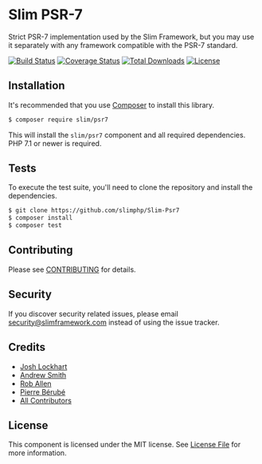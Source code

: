# Slim PSR-7

Strict PSR-7 implementation used by the Slim Framework, but you may use it
separately with any framework compatible with the PSR-7 standard.

[![Build Status](https://travis-ci.org/slimphp/Slim-Psr7.svg?branch=master)](https://travis-ci.org/slimphp/Slim-Psr7)
[![Coverage Status](https://coveralls.io/repos/github/slimphp/Slim-Psr7/badge.svg?branch=master)](https://coveralls.io/github/slimphp/Slim-Psr7?branch=master)
[![Total Downloads](https://poser.pugx.org/slim/psr7/downloads)](https://packagist.org/packages/slim/psr7)
[![License](https://poser.pugx.org/slim/psr7/license)](https://packagist.org/packages/slim/psr7)

## Installation

It's recommended that you use [Composer](https://getcomposer.org) to install 
this library.

```bash
$ composer require slim/psr7
```

This will install the `slim/psr7` component and all required dependencies.
PHP 7.1 or newer is required.

## Tests

To execute the test suite, you'll need to clone the repository and install the dependencies.

```bash
$ git clone https://github.com/slimphp/Slim-Psr7
$ composer install
$ composer test
```

## Contributing

Please see [CONTRIBUTING](CONTRIBUTING.md) for details.

## Security

If you discover security related issues, please email security@slimframework.com 
instead of using the issue tracker.

## Credits

- [Josh Lockhart](https://github.com/codeguy)
- [Andrew Smith](https://github.com/silentworks)
- [Rob Allen](https://github.com/akrabat)
- [Pierre Bérubé](https://github.com/l0gicgate)
- [All Contributors](../../contributors)

## License

This component is licensed under the MIT license. See [License File](LICENSE.md) 
for more information.
